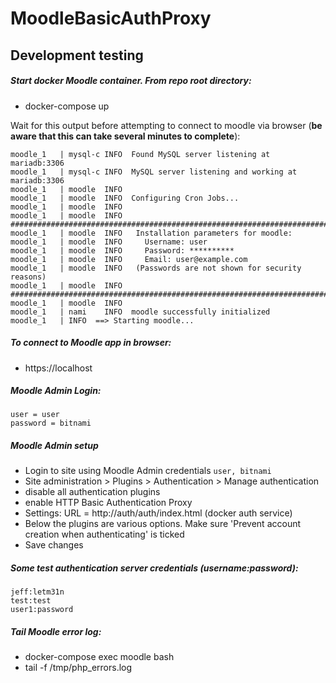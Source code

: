 # MoodleBasicAuthProxy

## Development testing

##### Start docker Moodle container. From repo root directory:
* docker-compose up

Wait for this output before attempting to connect to moodle via browser 
(**be aware that this can take several minutes to complete**):
```
moodle_1   | mysql-c INFO  Found MySQL server listening at mariadb:3306
moodle_1   | mysql-c INFO  MySQL server listening and working at mariadb:3306
moodle_1   | moodle  INFO
moodle_1   | moodle  INFO  Configuring Cron Jobs...
moodle_1   | moodle  INFO
moodle_1   | moodle  INFO  ########################################################################
moodle_1   | moodle  INFO   Installation parameters for moodle:
moodle_1   | moodle  INFO     Username: user
moodle_1   | moodle  INFO     Password: **********
moodle_1   | moodle  INFO     Email: user@example.com
moodle_1   | moodle  INFO   (Passwords are not shown for security reasons)
moodle_1   | moodle  INFO  ########################################################################
moodle_1   | moodle  INFO
moodle_1   | nami    INFO  moodle successfully initialized
moodle_1   | INFO  ==> Starting moodle... 
```
##### To connect to Moodle app in browser:
* https://localhost

##### Moodle Admin Login: 
```
user = user
password = bitnami
```
     
##### Moodle Admin setup
* Login to site using Moodle Admin credentials `user, bitnami`
* Site administration > Plugins > Authentication > Manage authentication
* disable all authentication plugins
* enable HTTP Basic Authentication Proxy
* Settings: URL = http://auth/auth/index.html (docker auth service)
* Below the plugins are various options. Make sure 'Prevent account creation when authenticating' is ticked
* Save changes


##### Some test authentication server credentials (username:password):
```
jeff:letm31n
test:test
user1:password
```

##### Tail Moodle error log:
* docker-compose exec moodle bash
* tail -f /tmp/php_errors.log
